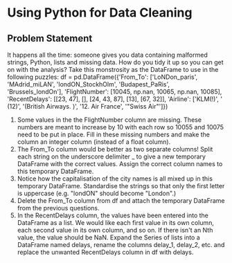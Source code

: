 # Using Python for Data Cleaning

## Problem Statement
It happens all the time: someone gives you data containing malformed strings, Python,
lists and missing data. How do you tidy it up so you can get on with the analysis?
Take this monstrosity as the DataFrame to use in the following puzzles:
df = pd.DataFrame({'From_To': ['LoNDon_paris', 'MAdrid_miLAN', 'londON_StockhOlm',
'Budapest_PaRis', 'Brussels_londOn'],
'FlightNumber': [10045, np.nan, 10065, np.nan, 10085],
'RecentDelays': [[23, 47], [], [24, 43, 87], [13], [67, 32]],
'Airline': ['KLM(!)', '<Air France> (12)', '(British Airways. )',
'12. Air France', '"Swiss Air"']})
1. Some values in the the FlightNumber column are missing. These numbers are meant
to increase by 10 with each row so 10055 and 10075 need to be put in place. Fill in
these missing numbers and make the column an integer column (instead of a float
column).
2. The From_To column would be better as two separate columns! Split each string on
the underscore delimiter _ to give a new temporary DataFrame with the correct values.
Assign the correct column names to this temporary DataFrame.
3. Notice how the capitalisation of the city names is all mixed up in this temporary
DataFrame. Standardise the strings so that only the first letter is uppercase (e.g.
"londON" should become "London".)
4. Delete the From_To column from df and attach the temporary DataFrame from the
previous questions.
5. In the RecentDelays column, the values have been entered into the DataFrame as a
list. We would like each first value in its own column, each second value in its own
column, and so on. If there isn't an Nth value, the value should be NaN.
Expand the Series of lists into a DataFrame named delays, rename the columns delay_1,
delay_2, etc. and replace the unwanted RecentDelays column in df with delays.

